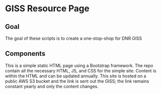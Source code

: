 # GISS Resource Page

## Goal
The goal of these scripts is to create a one-stop-shop for DNR GISS

## Components

This is a simple static HTML page using a Bootstrap framework. The repo contain all the necessary HTML, JS, and CSS for the simple site. Content is within the HTML and can be updated annually. This site is hosted on a public AWS S3 bucket and the link is sent out the GISS; the link remains constant yearly and only the content changes. 

